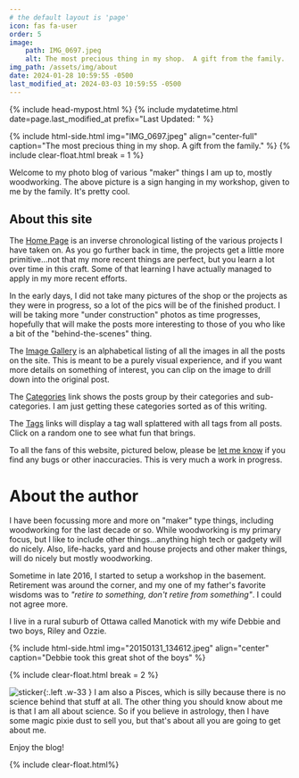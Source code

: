 ```yaml
---
# the default layout is 'page'
icon: fas fa-user
order: 5
image: 
    path: IMG_0697.jpeg
    alt: The most precious thing in my shop.  A gift from the family.
img_path: /assets/img/about
date: 2024-01-28 10:59:55 -0500
last_modified_at: 2024-03-03 10:59:55 -0500
---
```

{% include head-mypost.html %}
{% include mydatetime.html date=page.last_modified_at prefix="Last Updated: " %}

{% include html-side.html img="IMG_0697.jpeg" align="center-full" caption="The most precious thing in my shop.  A gift from the family." %}
{% include clear-float.html break = 1 %}

Welcome to my photo blog of various "maker" things I am up to, mostly woodworking.  The above picture is a sign hanging in my workshop, given to me by the family.  It's pretty cool.

## About this site

The [Home Page](/) is an inverse chronological listing of the various projects I have taken on.  As you go further back in time, the projects get a little more primitive...not that my more recent things are perfect, but you learn a lot over time in this craft.  Some of that learning I have actually managed to apply in my more recent efforts.

In the early days, I did not take many pictures of the shop or the projects as they were in progress, so a lot of the pics will be of the finished product.  I will be taking more "under construction" photos as time progresses, hopefully that will make the posts more interesting to those of you who like a bit of the "behind-the-scenes" thing.

The [Image Gallery](/gallery) is an alphabetical listing of all the images in all the posts on the site.  This is meant to be a purely visual experience, and if you want more details on something of interest, you can clip on the image to drill down into the original post.

The [Categories](/categories) link shows the posts group by their categories and sub-categories.  I am just getting these categories sorted as of this writing.

The [Tags](/tags) links will display a tag wall splattered with all tags from all posts.  Click on a random one to see what fun that brings.

To all the fans of this website, pictured below, please be [let me know](mailto:steveng57@outlook.com) if you find any bugs or other inaccuracies.  This is very much a work in progress.

# About the author

I have been focussing more and more on "maker" type things, including woodworking for the last decade or so. While woodworking is my primary focus, but I like to include other things...anything high tech or gadgety will do nicely. Also, life-hacks, yard and house projects and other maker things, will do nicely but mostly woodworking.

Sometime in late 2016, I started to setup a workshop in the basement.  Retirement was around the corner, and my one of my father's favorite wisdoms was to _"retire to something, don't retire from something"_.  I could not agree more.

I live in a rural suburb of Ottawa called Manotick with my wife Debbie and two boys, Riley and Ozzie.

{% include html-side.html img="20150131_134612.jpeg" align="center" caption="Debbie took this great shot of the boys" %}

{% include clear-float.html break = 2 %}

![sticker]{:.left .w-33 }
I am also a Pisces, which is silly because there is no science behind that stuff at all.  The other thing you should know about me is that I am all about science.  So if you believe in astrology, then I have some magic pixie dust to sell you, but that's about all you are going to get about me.

Enjoy the blog!

{% include clear-float.html%}

[sticker]: steven-sticker.png